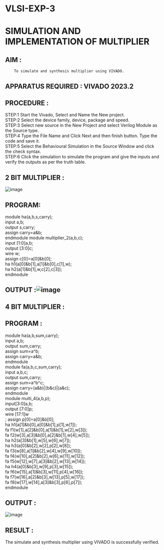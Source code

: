 # VLSI-EXP-3
# SIMULATION AND IMPLEMENTATION OF MULTIPLIER 
## AIM :
        To simulate and synthesis multiplier using VIVADO.
## APPARATUS REQUIRED : VIVADO 2023.2
## PROCEDURE :
STEP:1 Start the Vivado, Select and Name the New project.<br>
STEP:2 Select the device family, device, package and speed.<br>
STEP:3 Select new source in the New Project and select Verilog Module as the Source type.<br>
STEP:4 Type the File Name and Click Next and then finish button. Type the code and save it.<br>
STEP:5 Select the Behavioural Simulation in the Source Window and click the check syntax.<br>
STEP:6 Click the simulation to simulate the program and give the inputs and verify the outputs as per the truth table.

## 2 BIT MULTIPLIER :
![image](https://github.com/JAYASHREEER/VLSI-EXP-3/assets/166278992/a108d10b-12eb-499e-88f4-9ecc1b963b22)

## PROGRAM:
module ha(a,b,s,carry);<br> input a,b;<br>output s,carry;<br> assign carry=a&b;<br> endmodule
module multiplier_2(a,b,c);<br> input [1:0]a,b;<br> output [3:0]c;<br> wire w;<br> assign c[0]=a[0]&b[0];<br> ha h1(a[0]&b[1],a[1]&b[0],c[1],w);<br> ha h2(a[1]&b[1],w,c[2],c[3]);<br> endmodule
## OUTPUT :![image](https://github.com/JAYASHREEER/VLSI-EXP-3/assets/166278992/e5525835-3ec2-4d75-84e2-ec4d67af38e6)

## 4 BIT MULTIPLIER :
## PROGRAM :
module ha(a,b,sum,carry);<br> input a,b;<br> output sum,carry;<br> assign sum=a^b;<br> assign carry=a&b;<br>endmodule<br>
module fa(a,b,c,sum,carry);<br> input a,b,c;<br> output sum,carry;<br> assign sum=a^b^c;<br> assign carry=(a&b)|(b&c)|(a&c);<br>endmodule<br>
module multi_4(a,b,p);<br> input[3:0]a,b;<br> output [7:0]p;<br> wire [17:1]w<br>; assign p[0]=a[0]&b[0];<br> ha h1(a[1]&b[0],a[0]&b[1],p[1],w[1]);<br> fa f1(w[1],a[2]&b[0],a[1]&b[1],w[2],w[3]);<br> fa f2(w[3],a[3]&b[0],a[2]&b[1],w[4],w[5]);<br> ha h2(a[3]&b[1],w[5],w[6],w[7]);<br> ha h3(a[0]&b[2],w[2],p[2],w[8]);<br>fa f3(w[8],a[1]&b[2],w[4],w[9],w[10]);<br> fa f4(w[10],a[2]&b[2],w[6],w[11],w[12]);<br>fa f5(w[12],w[7],a[3]&b[2],w[13],w[14]);<br> ha h4(a[0]&b[3],w[9],p[3],w[15]); <br>fa f6(w[15],a[1]&b[3],w[11],p[4],w[16]);<br> fa f7(w[16],a[2]&b[3],w[13],p[5],w[17]);<br> fa f8(w[17],w[14],a[3]&b[3],p[6],p[7]);<br>endmodule
## OUTPUT :
![image](https://github.com/JAYASHREEER/VLSI-EXP-3/assets/166278992/8e9d7a43-2b18-4b2d-af86-3f6f4a0fb946)

## RESULT :
The simulate and synthesis multiplier using VIVADO is successfully verified.

